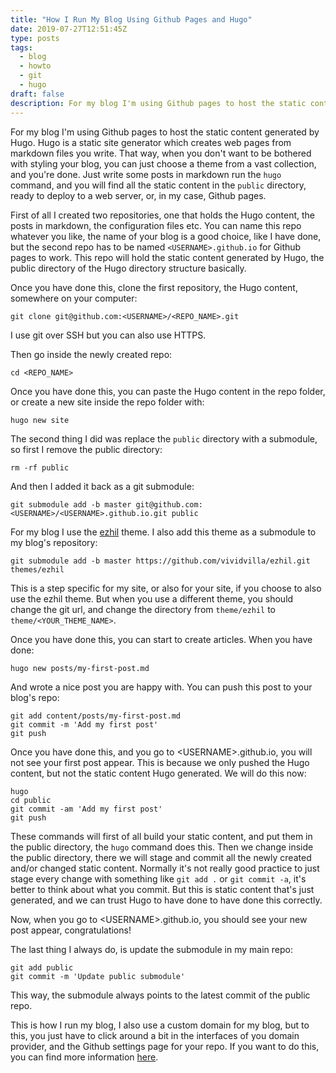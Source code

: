```yaml
---
title: "How I Run My Blog Using Github Pages and Hugo"
date: 2019-07-27T12:51:45Z
type: posts
tags:
  - blog
  - howto
  - git
  - hugo
draft: false
description: For my blog I'm using Github pages to host the static content generated by Hugo. Hugo is a static site generator which creates web pages from markdown files you write. That way, when you don't want to be bothered with styling your blog, you can just choose a theme from a vast collection, and you're done. Just write some posts in markdown run the hugo command, and you will find all the static content in the public directory, ready to deploy to a web server, or, in my case, Github pages.
---
```

For my blog I'm using Github pages to host the static content generated by Hugo. Hugo is a static site generator which creates web pages from markdown files you write. That way, when you don't want to be bothered with styling your blog, you can just choose a theme from a vast collection, and you're done. Just write some posts in markdown run the `hugo` command, and you will find all the static content in the `public` directory, ready to deploy to a web server, or, in my case, Github pages.

First of all I created two repositories, one that holds the Hugo content, the posts in markdown, the configuration files etc. You can name this repo whatever you like, the name of your blog is a good choice, like I have done, but the second repo  has to be named `<USERNAME>.github.io` for Github pages to work. This repo will hold the static content generated by Hugo, the public directory of the Hugo directory structure basically.

Once you have done this, clone the first repository, the Hugo content, somewhere on your computer:
```
git clone git@github.com:<USERNAME>/<REPO_NAME>.git
```
I use git over SSH but you can also use HTTPS.

Then go inside the newly created repo:
```
cd <REPO_NAME>
```

Once you have done this, you can paste the Hugo content in the repo folder, or create a new site inside the repo folder with:
```
hugo new site
```

The second thing I did was replace the `public` directory with a submodule, so first I remove the public directory:
```
rm -rf public
```

And then I added it back as a git submodule:
```
git submodule add -b master git@github.com:<USERNAME>/<USERNAME>.github.io.git public
```

For my blog I use the [ezhil](https://github.com/vividvilla/ezhil) theme. I also add this theme as a submodule to my blog's repository:
```
git submodule add -b master https://github.com/vividvilla/ezhil.git themes/ezhil
```
This is a step specific for my site, or also for your site, if you choose to also use the ezhil theme. But when you use a different theme, you should change the git url, and change the directory from `theme/ezhil` to `theme/<YOUR_THEME_NAME>`.

Once you have done this, you can start to create articles. When you have done:
```
hugo new posts/my-first-post.md
```
And wrote a nice post you are happy with. You can push this post to your blog's repo:
```
git add content/posts/my-first-post.md
git commit -m 'Add my first post'
git push
```
Once you have done this, and you go to \<USERNAME\>.github.io, you will not see your first post appear. This is because we only pushed the Hugo content, but not the static content Hugo generated. We will do this now:
```
hugo
cd public
git commit -am 'Add my first post'
git push
```
These commands will first of all build your static content, and put them in the public directory, the `hugo` command does this. Then we change inside the public directory, there we will stage and commit all the newly created and/or changed static content. Normally it's not really good practice to just stage every change with something like `git add .` or `git commit -a`, it's better to think about what you commit. But this is static content that's just generated, and we can trust Hugo to have done to have done this correctly.

Now, when you go to \<USERNAME\>.github.io, you should see your new post appear, congratulations!

The last thing I always do, is update the submodule in my main repo:
```
git add public
git commit -m 'Update public submodule'
```
This way, the submodule always points to the latest commit of the public repo.

This is how I run my blog, I also use a custom domain for my blog, but to this, you just have to click around a bit in the interfaces of you domain provider, and the Github settings page for your repo. If you want to do this, you can find more information [here](https://help.github.com/en/articles/using-a-custom-domain-with-github-pages).
